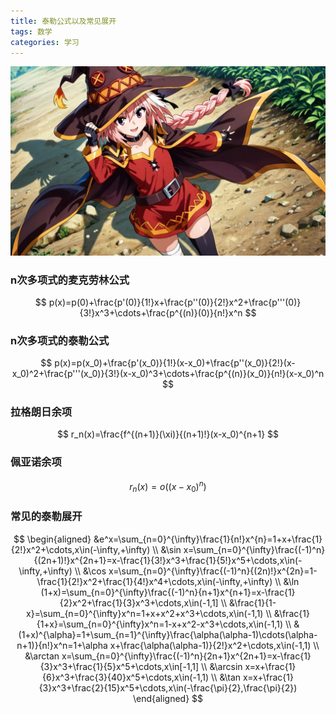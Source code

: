 ```yaml
---
title: 泰勒公式以及常见展开
tags: 数学
categories: 学习
---
```


![](Post13/1.jpg)
<!-- more -->


### n次多项式的麦克劳林公式
$$
p(x)=p(0)+\frac{p'(0)}{1!}x+\frac{p''(0)}{2!}x^2+\frac{p'''(0)}{3!}x^3+\cdots+\frac{p^{(n)}(0)}{n!}x^n
$$

### n次多项式的泰勒公式
$$
p(x)=p(x_0)+\frac{p'(x_0)}{1!}(x-x_0)+\frac{p''(x_0)}{2!}(x-x_0)^2+\frac{p'''(x_0)}{3!}(x-x_0)^3+\cdots+\frac{p^{(n)}(x_0)}{n!}(x-x_0)^n
$$

### 拉格朗日余项
$$
r_n(x)=\frac{f^{(n+1)}(\xi)}{(n+1)!}(x-x_0)^{n+1}
$$

### 佩亚诺余项
$$
r_n(x)=o((x-x_0)^n)
$$

### 常见的泰勒展开
$$
\begin{aligned}
&e^x=\sum_{n=0}^{\infty}\frac{1}{n!}x^{n}=1+x+\frac{1}{2!}x^2+\cdots,x\in(-\infty,+\infty) \\
&\sin x=\sum_{n=0}^{\infty}\frac{(-1)^n}{(2n+1)!}x^{2n+1}=x-\frac{1}{3!}x^3+\frac{1}{5!}x^5+\cdots,x\in(-\infty,+\infty) \\
&\cos x=\sum_{n=0}^{\infty}\frac{(-1)^n}{(2n)!}x^{2n}=1-\frac{1}{2!}x^2+\frac{1}{4!}x^4+\cdots,x\in(-\infty,+\infty) \\
&\ln (1+x)=\sum_{n=0}^{\infty}\frac{(-1)^n}{n+1}x^{n+1}=x-\frac{1}{2}x^2+\frac{1}{3}x^3+\cdots,x\in(-1,1] \\
&\frac{1}{1-x}=\sum_{n=0}^{\infty}x^n=1+x+x^2+x^3+\cdots,x\in(-1,1) \\
&\frac{1}{1+x}=\sum_{n=0}^{\infty}x^n=1-x+x^2-x^3+\cdots,x\in(-1,1) \\
&(1+x)^{\alpha}=1+\sum_{n=1}^{\infty}\frac{\alpha(\alpha-1)\cdots(\alpha-n+1)}{n!}x^n=1+\alpha x+\frac{\alpha(\alpha-1)}{2!}x^2+\cdots,x\in(-1,1) \\
&\arctan x=\sum_{n=0}^{\infty}\frac{(-1)^n}{2n+1}x^{2n+1}=x-\frac{1}{3}x^3+\frac{1}{5}x^5+\cdots,x\in[-1,1] \\
&\arcsin x=x+\frac{1}{6}x^3+\frac{3}{40}x^5+\cdots,x\in(-1,1) \\
&\tan x=x+\frac{1}{3}x^3+\frac{2}{15}x^5+\cdots,x\in(-\frac{\pi}{2},\frac{\pi}{2})
\end{aligned}
$$
